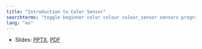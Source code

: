 ```yaml
---
title: "Introduction to Color Sensor"
searchterms: "toggle beginner color colour colour_sensor sensors programming_app colour_sensor color_sensor ipad tablet app reflected_light light_sensor color_mode colour_mode android introduction_to_color_sensor"
lang: "en"
---
```

 <ul>
 <li class="ng-binding">Slides:
 <a href="translations/en-us/beginner/Color.pptx">PPTX</a>,
 <a href="translations/en-us/beginner/Color.pdf">PDF</a>
 </li>
  
 </ul>
